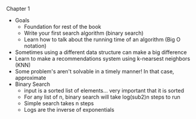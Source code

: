 Chapter 1
- Goals
	- Foundation for rest of the book
	- Write your first search algorithm (binary search)
	- Learn how to talk about the running time of an algorithm (Big O notation)
- Sometimes using a different data structure can make a big difference
- Learn to make a recommendations system using k-nearsest neighbors (KNN)
- Some problem's aren't solvable in a timely manner! In that case, approximate
- Binary Search
	- input is a sorted list of elements... very important that it is sorted
	- For any list of n, binary search will take log(sub2)n steps to run
	- Simple search takes n steps
	- Logs are the inverse of exponentials